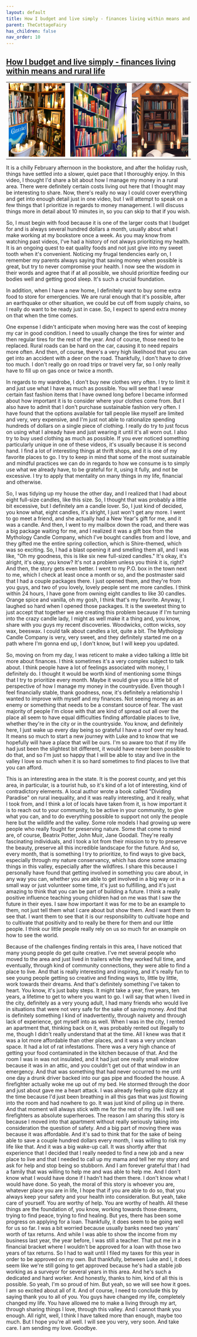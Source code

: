 ```yaml
---
layout: default
title: How I budget and live simply - finances living within means and rural life
parent: TheCottageFairy
has_children: false
nav_order: 10
---
```


## [How I budget and live simply - finances living within means and rural life](https://www.youtube.com/watch?v=o7GyFa90klg)

<div>
<table align="center">
	<tr>
		<td align="center">
			<img src="../../assets/cottage_fairy_ai_generated_photos/How_I_budget_and_live_simply_-_finances_living_within_means_and_rural_life-[o7GyFa90klg]/generated_00.png" height="200" width="200"/>
		</td>
		<td align="center">
			<img src="../../assets/cottage_fairy_ai_generated_photos/How_I_budget_and_live_simply_-_finances_living_within_means_and_rural_life-[o7GyFa90klg]/generated_01.png" height="200" width="200"/>
		</td>
		<td align="center">
			<img src="../../assets/cottage_fairy_ai_generated_photos/How_I_budget_and_live_simply_-_finances_living_within_means_and_rural_life-[o7GyFa90klg]/generated_02.png" height="200" width="200"/>
		</td>
	</tr>
</table>
</div>

It is a chilly February afternoon in the bookstore, and after the holiday rush, things have settled into a slower, quiet pace that I thoroughly enjoy. In this video, I thought I'd share a bit about how I manage my money in a rural area. There were definitely certain costs living out here that I thought may be interesting to share. Now, there's really no way I could cover everything and get into enough detail just in one video, but I will attempt to speak on a few things that I prioritize in regards to money management. I will discuss things more in detail about 10 minutes in, so you can skip to that if you wish.

So, I must begin with food because it is one of the larger costs that I budget for and is always several hundred dollars a month, usually about what I make working at my bookstore once a week. As you may know from watching past videos, I've had a history of not always prioritizing my health. It is an ongoing quest to eat quality foods and not just give into my sweet tooth when it's convenient. Noticing my frugal tendencies early on, I remember my parents always saying that saving money when possible is great, but try to never compromise your health. I now see the wisdom in their words and agree that if at all possible, we should prioritize feeding our bodies well and getting good sleep. It's such a crucial foundation.

In addition, when I have a new home, I definitely want to buy some extra food to store for emergencies. We are rural enough that it's possible, after an earthquake or other situation, we could be cut off from supply chains, so I really do want to be ready just in case. So, I expect to spend extra money on that when the time comes.

One expense I didn't anticipate when moving here was the cost of keeping my car in good condition. I need to usually change the tires for winter and then regular tires for the rest of the year. And of course, those need to be replaced. Rural roads can be hard on the car, causing it to need repairs more often. And then, of course, there's a very high likelihood that you can get into an accident with a deer on the road. Thankfully, I don't have to drive too much. I don't really go on road trips or travel very far, so I only really have to fill up on gas once or twice a month.

In regards to my wardrobe, I don't buy new clothes very often. I try to limit it and just use what I have as much as possible. You will see that I wear certain fast fashion items that I have owned long before I became informed about how important it is to consider where your clothes come from. But I also have to admit that I don't purchase sustainable fashion very often. I have found that the options available for tall people like myself are limited and very, very expensive, and I'm just not able to rationalize spending hundreds of dollars on a single piece of clothing. I really do try to just focus on using what I already have and just wearing it until it's all worn out. I also try to buy used clothing as much as possible. If you ever noticed something particularly unique in one of these videos, it's usually because it is second hand. I find a lot of interesting things at thrift shops, and it is one of my favorite places to go. I try to keep in mind that some of the most sustainable and mindful practices we can do in regards to how we consume is to simply use what we already have, to be grateful for it, using it fully, and not be excessive. I try to apply that mentality on many things in my life, financial and otherwise.

So, I was tidying up my house the other day, and I realized that I had about eight full-size candles, like this size. So, I thought that was probably a little bit excessive, but I definitely am a candle lover. So, I just kind of decided, you know what, eight candles, it's alright, I just won't get any more. I went to go meet a friend, and she actually had a New Year's gift for me, and it was a candle. And then, I went to my mailbox down the road, and there was a big package waiting for me, and I realized it was a gift box from the Mythology Candle Company, which I've bought candles from and I love, and they gifted me the entire spring collection, which is Shire-themed, which was so exciting. So, I had a blast opening it and smelling them all, and I was like, "Oh my goodness, this is like six new full-sized candles." It's okay, it's alright, it's okay, you know? It's not a problem unless you think it is, right? And then, the story gets even better. I went to my P.O. box in the town next to me, which I check at least once a month or so, and the postmaster said that I had a couple packages there. I just opened them, and they're from you guys, and two of you lovely, lovely people sent me more candles. I think within 24 hours, I have gone from owning eight candles to like 30 candles. Orange spice and vanilla, oh my gosh, I think that's my favorite. Anyway, I laughed so hard when I opened those packages. It is the sweetest thing to just accept that together we are creating this problem because if I'm turning into the crazy candle lady, I might as well make it a thing and, you know, share with you guys my recent discoveries. Woodwicks, cotton wicks, soy wax, beeswax. I could talk about candles a lot, quite a bit. The Mythology Candle Company is very, very sweet, and they definitely started me on a path where I'm gonna end up, I don't know, but I will keep you updated.

So, moving on from my day, I was reticent to make a video talking a little bit more about finances. I think sometimes it's a very complex subject to talk about. I think people have a lot of feelings associated with money, I definitely do. I thought it would be worth kind of mentioning some things that I try to prioritize every month. Maybe it would give you a little bit of perspective of how I manage my money in the countryside. Even though I feel financially stable, thank goodness, now, it's definitely a relationship I wanted to improve with myself and my finances. Not seeing money as an enemy or something that needs to be a constant source of fear. The vast majority of people I'm close with that are kind of spread out all over the place all seem to have equal difficulties finding affordable places to live, whether they're in the city or in the countryside. You know, and definitely here, I just wake up every day being so grateful I have a roof over my head. It means so much to start a new journey with Luke and to know that we hopefully will have a place that will be ours. I'm so aware too that if my life had just been the slightest bit different, it would have never been possible to do that, and so I'm just so happy that I will be able to stay and live in the valley I love so much when it is so hard sometimes to find places to live that you can afford.

This is an interesting area in the state. It is the poorest county, and yet this area, in particular, is a tourist hub, so it's kind of a lot of interesting, kind of contradictory elements. A local author wrote a book called "Dividing Paradise" on rural inequality, and it was really interesting, and it really, what I took from, and I think a lot of locals have taken from it, is how important it is to reach out to your community, to be active in your community, to give what you can, and to do everything possible to support not only the people here but the wildlife and the valley. Some role models I had growing up were people who really fought for preserving nature. Some that come to mind are, of course, Beatrix Potter, John Muir, Jane Goodall. They're really fascinating individuals, and I took a lot from their mission to try to preserve the beauty, preserve all this incredible landscape for the future. And so, every month, that is something I try to prioritize, to find ways to give back, especially through my nature conservancy, which has done some amazing things in this valley, especially after the wildfires. I share this because I personally have found that getting involved in something you care about, in any way you can, whether you are able to get involved in a big way or in a small way or just volunteer some time, it's just so fulfilling, and it's just amazing to think that you can be part of building a future. I think a really positive influence teaching young children had on me was that I saw the future in their eyes. I saw how important it was for me to be an example to them, not just tell them what I care about but show them. And I want them to see that. I want them to see that it is our responsibility to cultivate hope and to cultivate that positivity and to really be there for them and our little people. I think our little people really rely on us so much for an example on how to see the world.

Because of the challenges finding rentals in this area, I have noticed that many young people do get quite creative. I've met several people who moved to the area and just lived in trailers while they worked full time, and eventually, through kind of community connections, they were able to find a place to live. And that is really interesting and inspiring, and it's really fun to see young people getting so creative and finding ways to, little by little, work towards their dreams. And that's definitely something I've taken to heart. You know, it's just baby steps. It might take a year, five years, ten years, a lifetime to get to where you want to go. I will say that when I lived in the city, definitely as a very young adult, I had many friends who would live in situations that were not very safe for the sake of saving money. And that is definitely something I kind of inadvertently, through naivety and through lack of experience, got myself into as well. When I was in the city, I rented an apartment that, thinking back on it, was probably rented out illegally to me, though I didn't really understand that at the time. All I knew was that it was a lot more affordable than other places, and it was a very unclean space. It had a lot of rat infestations. There was a very high chance of getting your food contaminated in the kitchen because of that. And the room I was in was not insulated, and it had just one really small window because it was in an attic, and you couldn't get out of that window in an emergency. And that was something that had never occurred to me until one day a drunk driver backed into our gas pipe and flooded the house. A firefighter actually woke me up out of my bed. He stormed through the door and just about gave me a heart attack. I was already feeling quite dizzy at the time because I'd just been breathing in all this gas that was just flowing into the room and had nowhere to go. It was just kind of piling up in there. And that moment will always stick with me for the rest of my life. I will see firefighters as absolute superheroes. The reason I am sharing this story is because I moved into that apartment without really seriously taking into consideration the question of safety. And a big part of moving there was because it was affordable. And it's sad to think that for the sake of being able to save a couple hundred dollars every month, I was willing to risk my life like that. And it was a big wake-up call. It was shortly after that experience that I decided that I really needed to find a new job and a new place to live and that I needed to call up my mama and tell her my story and ask for help and stop being so stubborn. And I am forever grateful that I had a family that was willing to help me and was able to help me. And I don't know what I would have done if I hadn't had them there. I don't know what I would have done. So yeah, the moral of this story is whoever you are, whatever place you are in life, I hope that if you are able to do so, that you always keep your safety and your health into consideration. But yeah, take care of yourself. You are worthy of help. You are worthy of health. All these things are the foundation of, you know, working towards those dreams, trying to find peace, trying to find healing. But yes, there has been some progress on applying for a loan. Thankfully, it does seem to be going well for us so far. I was a bit worried because usually banks need two years' worth of tax returns. And while I was able to show the income from my business last year, the year before, I was still a teacher. That put me in a financial bracket where I wouldn't be approved for a loan with those two years of tax returns. So I had to wait until I filed my taxes for this year in order to be approved on my own. But thankfully, between Luke and I, it does seem like we're still going to get approved because he's had a stable job working as a surveyor for several years in this area. And he's such a dedicated and hard worker. And honestly, thanks to him, kind of all this is possible. So yeah, I'm so proud of him. But yeah, so we will see how it goes. I am so excited about all of it. And of course, I need to conclude this by saying thank you to all of you. You guys have changed my life, completely changed my life. You have allowed me to make a living through my art, through sharing things I love, through this valley. And I cannot thank you enough. All right, well, I think I have talked more than enough, maybe too much. But I hope you're all well. I will see you very, very soon. And take care. I am sending my love. Goodbye.